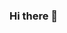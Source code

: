 ### Hi there 👋

<!--
**aatifahmad123/aatifahmad123** is a ✨ _special_ ✨ repository because its `README.md` (this file) appears on your GitHub profile.

Here are some ideas to get you started:
-->
